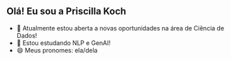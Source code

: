 ## Olá! Eu sou a Priscilla Koch

- 🔭 Atualmente estou aberta a novas oportunidades na área de Ciência de Dados!
- 🌱 Estou estudando NLP e GenAI!
- 😄 Meus pronomes: ela/dela

